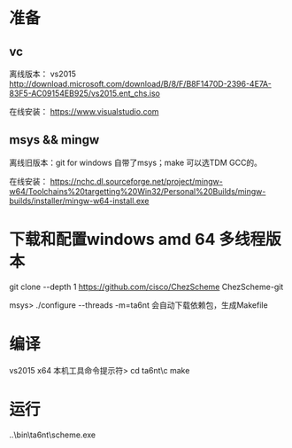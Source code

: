# 准备

## vc
离线版本：
vs2015 http://download.microsoft.com/download/B/8/F/B8F1470D-2396-4E7A-83F5-AC09154EB925/vs2015.ent_chs.iso

在线安装：
https://www.visualstudio.com


## msys && mingw
离线旧版本：git for windows 自带了msys；make 可以选TDM GCC的。

在线安装： https://nchc.dl.sourceforge.net/project/mingw-w64/Toolchains%20targetting%20Win32/Personal%20Builds/mingw-builds/installer/mingw-w64-install.exe



# 下载和配置windows amd 64 多线程版本
git clone --depth 1 https://github.com/cisco/ChezScheme ChezScheme-git

msys>
./configure --threads -m=ta6nt
会自动下载依赖包，生成Makefile

# 编译
vs2015 x64 本机工具命令提示符>
cd ta6nt\c
make

# 运行
..\bin\ta6nt\scheme.exe
